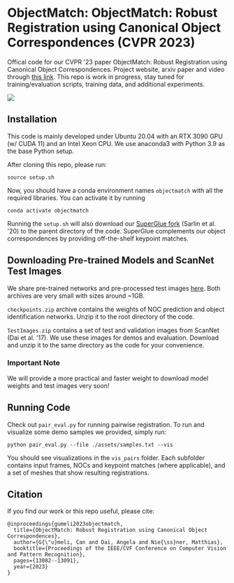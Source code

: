 # ObjectMatch: ObjectMatch: Robust Registration using Canonical Object Correspondences (CVPR 2023)
Offical code for our CVPR '23 paper ObjectMatch: Robust Registration using Canonical Object Correspondences. Project website, arxiv paper and video through [this link](https://cangumeli.github.io/ObjectMatch/). This repo is work in progress, stay tuned for training/evaluation scripts, training data, and additional experiments.

![](https://cangumeli.github.io/ObjectMatch/static/images/teaser.jpg)

## Installation
This code is mainly developed under Ubuntu 20.04 with an RTX 3090 GPU (w/ CUDA 11) and an Intel Xeon CPU. We use anaconda3 with Python 3.9 as the base Python setup.

After cloning this repo, please run:
```
source setup.sh
```
Now, you should have a conda environment names `objectmatch` with all the required libraries. You can activate it by running
```
conda activate objectmatch
```

Running the `setup.sh` will also download our [SuperGlue fork](https://github.com/cangumeli/SuperGluePretrainedNetwork) (Sarlin et al. '20) to the parent directory of the code. SuperGlue complements our object correspondences by providing off-the-shelf keypoint matches.

## Downloading Pre-trained Models and ScanNet Test Images
We share pre-trained networks and pre-processed test images [here](https://tumde-my.sharepoint.com/:f:/g/personal/can_guemeli_tum_de/EnKippXs4C1Pm8SlMmEmWwIB5oeQZxcRx9oKYE90zvMolQ?e=0XmNou). Both archives are very small with sizes around ~1GB.

`checkpoints.zip` archive contains the weights of NOC prediction and object identification networks. Unzip it to the root directory of the code.

`TestImages.zip` contains a set of test and validation images from ScanNet (Dai et al. '17). We use these images for demos and evaluation. Download and unzip it to the same directory as the code for your convenience.

### Important Note
We will provide a more practical and faster weight to download model weights and test images very soon!

## Running Code
Check out `pair_eval.py` for running pairwise registration. To run and visualize some demo samples we provided, simply run:
```
python pair_eval.py --file ./assets/samples.txt --vis
```

You should see visualizations in the `vis_pairs` folder. Each subfolder contains input frames, NOCs and keypoint matches (where applicable), and a set of meshes that show resulting registrations.

## Citation
If you find our work or this repo useful, please cite:
```
@inproceedings{gumeli2023objectmatch,
  title={ObjectMatch: Robust Registration using Canonical Object Correspondences},
  author={G{\"u}meli, Can and Dai, Angela and Nie{\ss}ner, Matthias},
  booktitle={Proceedings of the IEEE/CVF Conference on Computer Vision and Pattern Recognition},
  pages={13082--13091},
  year={2023}
}
```
